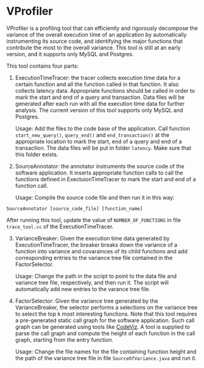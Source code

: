 # VProfiler

VProfiler is a profiling tool that can efficiently and rigorously decompose the variance of the overall execution time of an application by automatically instrumenting its source code, and identifying the major functions that contribute the most to the overall variance. This tool is still at an early version, and it supports only MySQL and Postgres.

This tool contains four parts:

1. ExecutionTimeTracer: the tracer collects execution time data for a certain function and all the function called in that function. It also collects latency data. Appropriate functions should be called in order to mark the start and end of a query and transaction. Data files will be generated after each run with all the execution time data for further analysis. The current version of this tool supports only MySQL and Postgres. 

   Usage: Add the files to the code base of the application. Call function `start_new_query()`, `query_end()` and `end_transaction()` at the appropriate location to mark the start, end of a query and end of a transaction. The data files will be put in folder `latency`. Make sure that this folder exists.

2. SourceAnnotator: the annotator instruments the source code of the software application. It inserts appropriate function calls to call the functions defined in ExectuionTimeTracer to mark the start and end of a function call.

   Usage: Compile the source code file and then run it in this way:
```
SourceAnnotator [source_code_file] [function_name]
```

   After running this tool, update the value of `NUMBER_OF_FUNCTIONS` in file `trace_tool.cc` of the ExecutionTimeTracer.

3. VarianceBreaker: Given the execution time data generated by ExecutionTimeTracer, the breaker breaks down the variance of a function into variance and covarainces of its child functions and add corresponding entries to the variance tree file contained in the FactorSelector.

   Usage: Change the path in the script to point to the data file and variance tree file, respectively, and then run it. The script will automatically add new entries to the varance tree file.

4. FactorSelector: Given the variance tree generated by the VarianceBreaker, the selector performs a selections on the variance tree to select the top k most interesting functions. Note that this tool requires a pre-generated static call graph for the software application. Such call graph can be generated using tools like [CodeViz](http://www.csn.ul.ie/~mel/projects/codeviz/). A tool is supplied to parse the call graph and compute the height of each function in the call graph, starting from the entry function.

   Usage: Change the file names for the file containing function height and the path of the variance tree file in file `SourceOfVariance.java` and run it.
